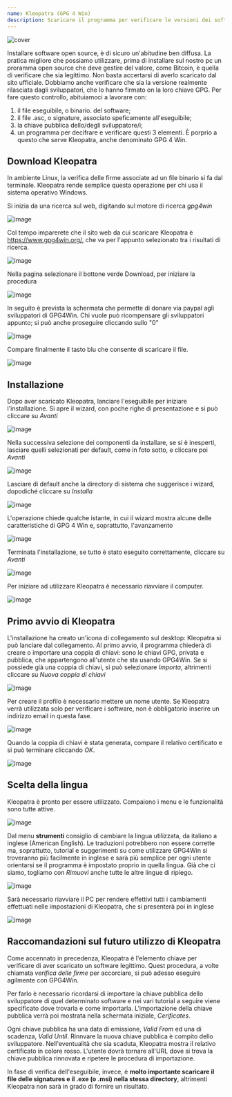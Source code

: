 ```yaml
---
name: Kleopatra (GPG 4 Win)
description: Scaricare il programma per verificare le versioni dei software
---
```

![cover](assets/cover.webp)

Installare software open source, è di sicuro un'abitudine ben diffusa.
La pratica migliore che possiamo utilizzare, prima di installare sul nostro pc un proramma open source che deve gestire del valore, come Bitcoin, è quella di verificare che sia legittimo.
Non basta accertarsi di averlo scaricato dal sito ufficiale. Dobbiamo anche verificare che sia la versione realmente rilasciata dagli sviluppatori, che lo hanno firmato on la loro chiave GPG.
Per fare questo controllo, abituiamoci a lavorare con:
1. il file eseguibile, o binario. del software;
2. il file .asc, o signature, associato speficamente all'eseguibile;
3. la chiave pubblica dello/degli sviluppatore/i;
4. un programma per decifrare e verificare questi 3 elementi.
È porprio a questo che serve Kleopatra, anche denominato GPG 4 Win.

## Download Kleopatra

In ambiente Linux, la verifica delle firme associate ad un file binario si fa dal terminale.
Kleopatra rende semplice questa operazione per chi usa il sistema operativo Windows.

Si inizia da una ricerca sul web, digitando sul motore di ricerca *gpg4win*

![image](assets/it/01.webp)


Col tempo imparerete che il sito web da cui scaricare Kleopatra è https://www.gpg4win.org/, che va per l'appunto selezionato tra i risultati di ricerca.

![image](assets/it/02.webp)

Nella pagina selezionare il bottone verde Download, per iniziare la procedura

![image](assets/it/03.webp)

In seguito è prevista la schermata che permette di donare via paypal agli sviluppatori di GPG4Win.
Chi vuole può ricompensare gli sviluppatori appunto; si può anche proseguire cliccando sullo "0"

![image](assets/it/04.webp)

Compare finalmente il tasto blu che consente di scaricare il file.

![image](assets/it/05.webp)

## Installazione
Dopo aver scaricato Kleopatra, lanciare l'eseguibile per iniziare l'installazione.
Si apre il wizard, con poche righe di presentazione e si può cliccare su *Avanti*

![image](assets/it/06.webp)

Nella successiva selezione dei componenti da installare, se si è inesperti, lasciare quelli selezionati per default, come in foto sotto, e cliccare poi *Avanti*

![image](assets/it/07.webp)

Lasciare di default anche la directory di sistema che suggerisce i wizard, dopodiché cliccare su *Installa*

![image](assets/it/08.webp)

L'operazione chiede qualche istante, in cui il wizard mostra alcune delle caratteristiche di GPG 4 Win e, soprattutto, l'avanzamento

![image](assets/it/09.webp)

Terminata l'installazione, se tutto è stato eseguito correttamente, cliccare su *Avanti*

![image](assets/it/10.webp)

Per iniziare ad utilizzare Kleopatra è necessario riavviare il computer.

![image](assets/it/11.webp)

## Primo avvio di Kleopatra
L'installazione ha creato un'icona di collegamento sul desktop: Kleopatra si può lanciare dal collegamento.
Al primo avvio, il programma chiederà di creare o importare una coppia di chiavi: sono le chiavi GPG, privata e pubblica, che appartengono all'utente che sta usando GPG4Win.
Se si possiede già una coppia di chiavi, si può selezionare *Importa*, altrimenti cliccare su *Nuova coppia di chiavi*

![image](assets/it/12.webp)

Per creare il profilo è necessario mettere un nome utente. Se Kleopatra verrà utilizzata solo per verificare i software, non è obbligatorio inserire un indirizzo email in questa fase.

![image](assets/it/13.webp)

Quando la coppia di chiavi è stata generata, compare il relativo certificato e si può terminare cliccando *OK*.

![image](assets/it/14.webp)

## Scelta della lingua
Kleopatra è pronto per essere utilizzato. Compaiono i menu e le funzionalità sono tutte attive.

![image](assets/it/15.webp)

Dal menu **strumenti** consiglio di cambiare la lingua utilizzata, da italiano a inglese (American English). Le traduzioni potrebbero non essere corrette ma, soprattutto, tutorial e suggerimenti su come utilizzare GPG4Win si troveranno più facilmente in inglese e sarà più semplice per ogni utente orientarsi se il programma è impostato proprio in quella lingua.
Già che ci siamo, togliamo con *Rimuovi* anche tutte le altre lingue di ripiego.

![image](assets/it/16.webp)

Sarà necessario riavviare il PC per rendere effettivi tutti i cambiamenti effettuati nelle impostazioni di Kleopatra, che si presenterà poi in inglese

![image](assets/it/17.webp)

## Raccomandazioni sul futuro utilizzo di Kleopatra
Come accennato in precedenza, Kleopatra è l'elemento chiave per verificare di aver scaricato un software legittimo.
Quest procedura, a volte chiamata *verifica delle firme* per accorciare, si può adesso eseguire agilmente con GPG4Win.

Per farlo è necessario ricordarsi di importare la chiave pubblica dello sviluppatore di quel determinato software e nei vari tutorial a seguire viene specificato dove trovarla e come importarla.
L'importazione della chiave pubblica verrà poi mostrata nella schermata iniziale, *Cerificates*.

Ogni chiave pubblica ha una data di emissione, *Valid From* ed una di scadenza, *Valid Until*. Rinnvare la nuova chiave pubblica è compito dello sviluppatore.
Nell'eventualità che sia scaduta, Kleopatra mostra il relativo certificato in colore rosso.
L'utente dovrà tornare all'URL dove si trova la chiave pubblica rinnovata e ripetere le procedura di importazione.

In fase di verifica dell'eseguibile, invece, è **molto importante scaricare il file delle signatures e il .exe (o .msi) nella stessa directory**, altrimenti Kleopatra non sarà in grado di fornire un risultato.

